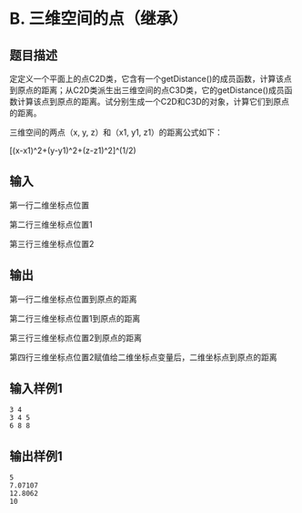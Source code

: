 # B. 三维空间的点（继承）

## 题目描述

定定义一个平面上的点C2D类，它含有一个getDistance()的成员函数，计算该点到原点的距离；从C2D类派生出三维空间的点C3D类，它的getDistance()成员函数计算该点到原点的距离。试分别生成一个C2D和C3D的对象，计算它们到原点的距离。

三维空间的两点（x, y, z）和（x1, y1, z1）的距离公式如下：

[(x-x1)^2+(y-y1)^2+(z-z1)^2]^(1/2) 

## 输入

第一行二维坐标点位置

第二行三维坐标点位置1

第三行三维坐标点位置2

## 输出

第一行二维坐标点位置到原点的距离

第二行三维坐标点位置1到原点的距离

第三行三维坐标点位置2到原点的距离

第四行三维坐标点位置2赋值给二维坐标点变量后，二维坐标点到原点的距离

## 输入样例1 

```
3 4
3 4 5
6 8 8
```

## 输出样例1

```
5
7.07107
12.8062
10
```

